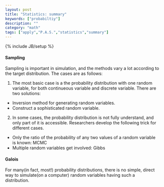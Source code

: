 ```yaml
---
layout: post
title: "Statistics: summary"
keywords: ["probabiltiy"]
description: ""
category: "math"
tags: ["apply","P.A.S.","statistics","summary"]
---
```

{% include JB/setup %}


#### Sampling
Sampling is important in simulation, and the methods vary a lot according to the
target distribution. The cases are as follows:

1. The most basic case is a the probability distribution with one random
   variable, for both continueous variable and discrete variable. There are two
   solutions:
- Inversion method for generating random variables.
- Construct a sophisticated random variable.


2. In some cases, the probability distribution is not fully understand, and only
   part of it is accessible. Researchers develop the following trick for
   different cases.
- Only the ratio of the probability of any two values of a random variable is
  known: MCMC
- Multiple random variables get involved: Gibbs




#### Galois
For many(in fact, most!) probability distributions, there is no simple, direct
way to simulate(on a computer) random variables having such a distribution.


